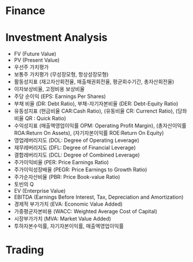 # Finance

# Investment Analysis
- FV (Future Value)
- PV (Present Value)
- 우선주 가치평가
- 보통주 가치평가 (무성장모형, 항상성장모형)
- 활동성지표 (재고자산회전율, 매출채권회전율, 평균회수기간, 총자산회전율)
- 이자보상비율, 고정비용 보상비율
- 주당 순이익 (EPS: Earnings Per Shares)
- 부채 비율 (DR: Debt Ratio), 부채-자기자본비율 (DER: Debt-Equity Ratio)
- 유동성지표 (현금비율 CAR:Cash Ratio), (유동비율 CR: Currenct Ratio), (당좌비율 QR : Quick Ratio)
- 수익성지표 (매출액영업이익률 OPM: Operating Profit Margin), (총자산이익률 ROA:Return On Assets), (자기자본이익률 ROE:Return On Equity)
- 영업레버리지도 (DOL: Degree of Operating Leverage)
- 재무레버리지도 (DFL: Degree of Financial Leverage)
- 결합레버리지도 (DCL: Degree of Combined Leverage)
- 주가이익비율 (PER: Price Earnings Ratio)
- 주가이익성장배율 (PEGR: Price Earnings to Growth Ratio)
- 주가순자산비율 (PBR: Price Book-value Ratio)
- 토빈의 Q
- EV (Enterprise Value)
- EBITDA (Earnings Before Interest, Tax, Depreciation and Amortization)
- 경제적 부가가치 (EVA: Economic Value Added)
- 가중평균자본비용 (WACC: Weighted Average Cost of Capital)
- 시장부가가치 (MVA: Market Value Added)
- 투하자본수익률, 자기자본이익률, 매출액영업이익률
 
# Trading
